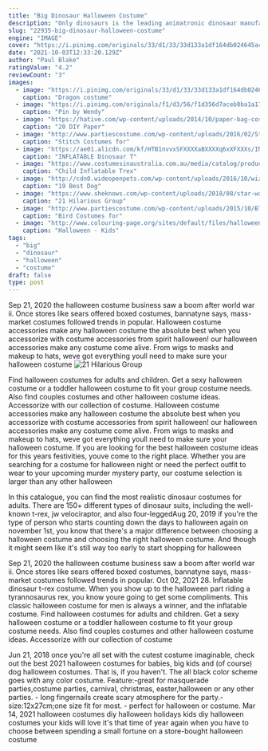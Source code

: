 ```yaml
---
title: "Big Dinosaur Halloween Costume"
description: "Only dinosaurs is the leading animatronic dinosaur manufacturer in the us and europe. And we are globally recognized for high-quality, life-like dinosaurs, giving everyone the natural scary but exciting"
slug: "22935-big-dinosaur-halloween-costume"
engine: "IMAGE"
cover: "https://i.pinimg.com/originals/33/d1/33/33d133a1df164db024645ac6d0a8e04a.jpg"
date: "2021-10-03T12:33:20.129Z"
author: "Paul Blake"
ratingValue: "4.2"
reviewCount: "3"
images:
  - image: "https://i.pinimg.com/originals/33/d1/33/33d133a1df164db024645ac6d0a8e04a.jpg"
    caption: "Dragon costume"
  - image: "https://i.pinimg.com/originals/f1/d3/56/f1d356d7aceb0ba1a17a2a38a752ed5c.jpg"
    caption: "Pin by Wendy"
  - image: "https://hative.com/wp-content/uploads/2014/10/paper-bag-costume-ideas/11-paper-bag-puppet-costume.jpg"
    caption: "20 DIY Paper"
  - image: "http://www.partiescostume.com/wp-content/uploads/2016/02/Stitch-Costume-for-Kids.jpg"
    caption: "Stitch Costumes for"
  - image: "https://ae01.alicdn.com/kf/HTB1nvvxSFXXXXaBXXXXq6xXFXXXs/INFLATABLE-Dinosaur-T-REX-Costume-children-Girl-Boy-Blowup-Halloween-Inflatable-costume-Party-costume-for-Kids.jpg"
    caption: "INFLATABLE Dinosaur T"
  - image: "https://www.costumesinaustralia.com.au/media/catalog/product/cache/1/image/9df78eab33525d08d6e5fb8d27136e95/t/t/tt2001k_5_3.jpg"
    caption: "Child Inflatable Trex"
  - image: "http://cdn0.wideopenpets.com/wp-content/uploads/2016/10/wizard-of-oz.jpg"
    caption: "19 Best Dog"
  - image: "https://www.sheknows.com/wp-content/uploads/2018/08/star-wars-costume_fdrssb.jpeg"
    caption: "21 Hilarious Group"
  - image: "http://www.partiescostume.com/wp-content/uploads/2015/10/Blue-Bird-Costume.jpg"
    caption: "Bird Costumes for"
  - image: "http://www.colouring-page.org/sites/default/files/halloween-coloring-pages-13.gif"
    caption: "Halloween - Kids"
tags:
  - "big"
  - "dinosaur"
  - "halloween"
  - "costume"
draft: false
type: post
---
```


Sep 21, 2020 the halloween costume business saw a boom after world war ii. Once stores like sears offered boxed costumes, bannatyne says, mass-market costumes followed trends in popular. Halloween costume accessories make any halloween costume the absolute best when you accessorize with costume accessories from spirit halloween! our halloween accessories make any costume come alive. From wigs to masks and makeup to hats, weve got everything youll need to make sure your halloween costume
![21 Hilarious Group](https://www.sheknows.com/wp-content/uploads/2018/08/star-wars-costume_fdrssb.jpeg "21 Hilarious Group")

Find halloween costumes for adults and children. Get a sexy halloween costume or a toddler halloween costume to fit your group costume needs. Also find couples costumes and other halloween costume ideas. Accessorize with our collection of costume. Halloween costume accessories make any halloween costume the absolute best when you accessorize with costume accessories from spirit halloween! our halloween accessories make any costume come alive. From wigs to masks and makeup to hats, weve got everything youll need to make sure your halloween costume. If you are looking for the best halloween costume ideas for this years festivities, youve come to the right place. Whether you are searching for a costume for halloween night or need the perfect outfit to wear to your upcoming murder mystery party, our costume selection is larger than any other halloween
<!--inArticleAds-->

<!--galleryOne-->

In this catalogue, you can find the most realistic dinosaur costumes for adults. There are 150+ different types of dinosaur suits, including the well-known t-rex, jw velociraptor, and also four-leggedAug 20, 2019 if you're the type of person who starts counting down the days to halloween again on november 1st, you know that there's a major difference between choosing a halloween costume and choosing the right halloween costume. And though it might seem like it's still way too early to start shopping for halloween
<!--inArticleAds-->

<!--galleryTwo-->

Sep 21, 2020 the halloween costume business saw a boom after world war ii. Once stores like sears offered boxed costumes, bannatyne says, mass-market costumes followed trends in popular. Oct 02, 2021 28. Inflatable dinosaur t-rex costume. When you show up to the halloween part riding a tyrannosaurus rex, you know youre going to get some compliments. This classic halloween costume for men is always a winner, and the inflatable costume. Find halloween costumes for adults and children. Get a sexy halloween costume or a toddler halloween costume to fit your group costume needs. Also find couples costumes and other halloween costume ideas. Accessorize with our collection of costume
<!--galleryThree-->

Jun 21, 2018 once you're all set with the cutest costume imaginable, check out the best 2021 halloween costumes for babies, big kids and (of course) dog halloween costumes. That is, if you haven't. The all black color scheme goes with any color costume. Feature:-great for masquerade parties,costume parties, carnival, christmas, easter,halloween or any other parties. - long fingernails create scary atmosphere for the party.-size:12x27cm;one size fit for most. - perfect for halloween or costume. Mar 14, 2021 halloween costumes diy halloween holidays kids diy halloween costumes your kids will love it's that time of year again when you have to choose between spending a small fortune on a store-bought halloween costume